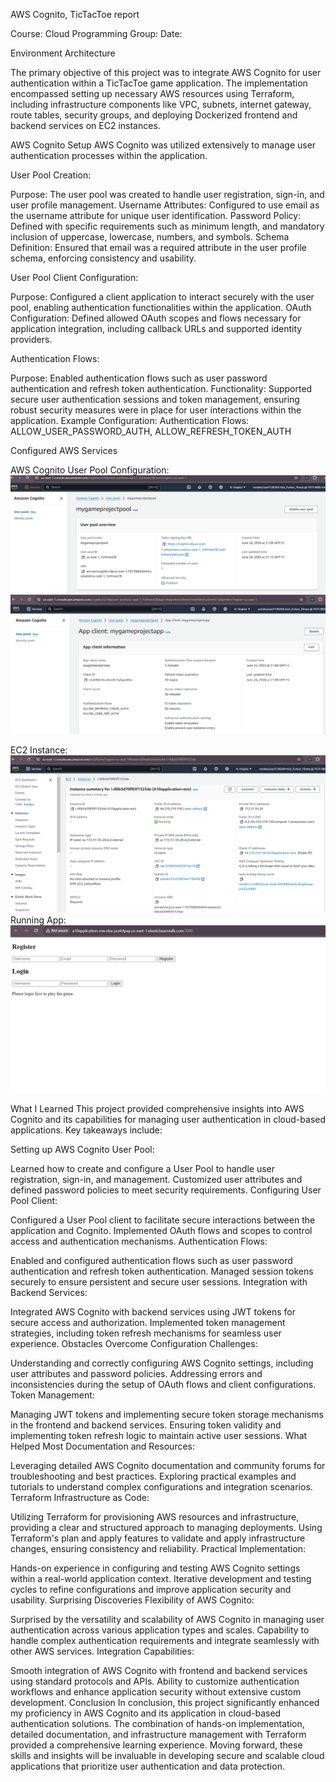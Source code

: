 AWS Cognito, TicTacToe report

Course: Cloud Programming
Group: 
Date: 

Environment Architecture

The primary objective of this project was to integrate AWS Cognito for user authentication within a TicTacToe game application. The implementation encompassed setting up necessary AWS resources using Terraform, including infrastructure components like VPC, subnets, internet gateway, route tables, security groups, and deploying Dockerized frontend and backend services on EC2 instances.

AWS Cognito Setup
AWS Cognito was utilized extensively to manage user authentication processes within the application.

User Pool Creation:

Purpose: The user pool was created to handle user registration, sign-in, and user profile management.
Username Attributes: Configured to use email as the username attribute for unique user identification.
Password Policy: Defined with specific requirements such as minimum length, and mandatory inclusion of uppercase, lowercase, numbers, and symbols.
Schema Definition: Ensured that email was a required attribute in the user profile schema, enforcing consistency and usability.

User Pool Client Configuration:

Purpose: Configured a client application to interact securely with the user pool, enabling authentication functionalities within the application.
OAuth Configuration: Defined allowed OAuth scopes and flows necessary for application integration, including callback URLs and supported identity providers.


Authentication Flows:

Purpose: Enabled authentication flows such as user password authentication and refresh token authentication.
Functionality: Supported secure user authentication sessions and token management, ensuring robust security measures were in place for user interactions within the application.
Example Configuration:
Authentication Flows: ALLOW_USER_PASSWORD_AUTH, ALLOW_REFRESH_TOKEN_AUTH

Configured AWS Services

AWS Cognito User Pool Configuration:
![alt text](image.png)
![alt text](image-1.png)

EC2 Instance:
![alt text](image-2.png)
Running App:
![alt text](image-3.png)


What I Learned
This project provided comprehensive insights into AWS Cognito and its capabilities for managing user authentication in cloud-based applications. Key takeaways include:

Setting up AWS Cognito User Pool:

Learned how to create and configure a User Pool to handle user registration, sign-in, and management.
Customized user attributes and defined password policies to meet security requirements.
Configuring User Pool Client:

Configured a User Pool client to facilitate secure interactions between the application and Cognito.
Implemented OAuth flows and scopes to control access and authentication mechanisms.
Authentication Flows:

Enabled and configured authentication flows such as user password authentication and refresh token authentication.
Managed session tokens securely to ensure persistent and secure user sessions.
Integration with Backend Services:

Integrated AWS Cognito with backend services using JWT tokens for secure access and authorization.
Implemented token management strategies, including token refresh mechanisms for seamless user experience.
Obstacles Overcome
Configuration Challenges:

Understanding and correctly configuring AWS Cognito settings, including user attributes and password policies.
Addressing errors and inconsistencies during the setup of OAuth flows and client configurations.
Token Management:

Managing JWT tokens and implementing secure token storage mechanisms in the frontend and backend services.
Ensuring token validity and implementing token refresh logic to maintain active user sessions.
What Helped Most
Documentation and Resources:

Leveraging detailed AWS Cognito documentation and community forums for troubleshooting and best practices.
Exploring practical examples and tutorials to understand complex configurations and integration scenarios.
Terraform Infrastructure as Code:

Utilizing Terraform for provisioning AWS resources and infrastructure, providing a clear and structured approach to managing deployments.
Using Terraform's plan and apply features to validate and apply infrastructure changes, ensuring consistency and reliability.
Practical Implementation:

Hands-on experience in configuring and testing AWS Cognito settings within a real-world application context.
Iterative development and testing cycles to refine configurations and improve application security and usability.
Surprising Discoveries
Flexibility of AWS Cognito:

Surprised by the versatility and scalability of AWS Cognito in managing user authentication across various application types and scales.
Capability to handle complex authentication requirements and integrate seamlessly with other AWS services.
Integration Capabilities:

Smooth integration of AWS Cognito with frontend and backend services using standard protocols and APIs.
Ability to customize authentication workflows and enhance application security without extensive custom development.
Conclusion
In conclusion, this project significantly enhanced my proficiency in AWS Cognito and its application in cloud-based authentication solutions. The combination of hands-on implementation, detailed documentation, and infrastructure management with Terraform provided a comprehensive learning experience. Moving forward, these skills and insights will be invaluable in developing secure and scalable cloud applications that prioritize user authentication and data protection.